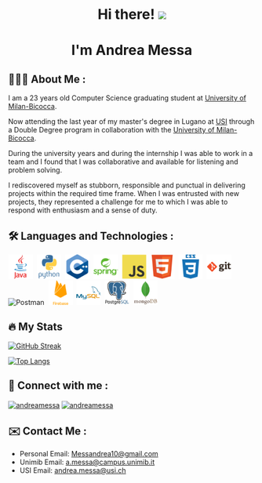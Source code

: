 <div align="center">

# Hi there! <img src="https://media.giphy.com/media/hvRJCLFzcasrR4ia7z/giphy.gif" width="40">
# I'm Andrea Messa
</div>

## 👨🏽‍💻  About Me :
I am a 23 years old Computer Science graduating student at [University of Milan-Bicocca](https://www.unimib.it/).

Now attending the last year of my master's degree in Lugano at [USI](https://www.usi.ch) through a Double Degree program in collaboration with the [University of Milan-Bicocca](https://www.unimib.it/).

During the university years and during the internship I was able to work in a team and I found that I was collaborative and available for listening and problem solving.

I rediscovered myself as stubborn, responsible and punctual in delivering projects within the required time frame. When I was entrusted with new projects, they represented a challenge for me to which I was able to respond with enthusiasm and a sense of duty.

## 🛠️ Languages and Technologies :

<p>
<img src="https://github.com/devicons/devicon/blob/master/icons/java/java-original-wordmark.svg" title="Java" alt="Java" width="50" height="50"/>&nbsp;
<img src="https://github.com/devicons/devicon/blob/master/icons/python/python-original-wordmark.svg" title="Python" alt="Python" width="50" height="50"/>&nbsp;
<img src="https://github.com/devicons/devicon/blob/master/icons/cplusplus/cplusplus-original.svg" title="C++" alt="C++" width="50" height="50"/>&nbsp;
<img src="https://github.com/devicons/devicon/blob/master/icons/spring/spring-original-wordmark.svg" title="Spring" alt="Spring" width="50" height="50"/>&nbsp;
<img src="https://github.com/devicons/devicon/blob/master/icons/javascript/javascript-original.svg" title="JavaScript" alt="JavaScript" width="50" height="50"/>&nbsp;
<img src="https://github.com/devicons/devicon/blob/master/icons/html5/html5-original.svg" title="HTML5" alt="HTML" width="50" height="50"/>&nbsp;
<img src="https://github.com/devicons/devicon/blob/master/icons/css3/css3-plain-wordmark.svg"  title="CSS3" alt="CSS" width="50" height="50"/>&nbsp;
<img src="https://github.com/devicons/devicon/blob/master/icons/git/git-original-wordmark.svg" title="Git" **alt="Git" width="50" height="50"/>&nbsp;
<img src="https://www.vectorlogo.zone/logos/getpostman/getpostman-icon.svg" title="Postman"  alt="Postman" width="50" height="50"/>&nbsp;
<img src="https://github.com/devicons/devicon/blob/master/icons/firebase/firebase-plain-wordmark.svg" title="Firebase" alt="Firebase" width="50" height="50"/>&nbsp;
<img src="https://github.com/devicons/devicon/blob/master/icons/mysql/mysql-original-wordmark.svg" title="MySQL"  alt="MySQL" width="50" height="50"/>&nbsp;
<img src="https://github.com/devicons/devicon/blob/master/icons/postgresql/postgresql-original-wordmark.svg" title="PostgreSQL"  alt="PostgreSQL" width="50" height="50"/>&nbsp;
<img src="https://github.com/devicons/devicon/blob/master/icons/mongodb/mongodb-original-wordmark.svg" title="MongoDB"  alt="MongoDB" width="50" height="50"/>&nbsp;
</p>

## 🔥 My Stats
[![GitHub Streak](http://github-readme-streak-stats.herokuapp.com?user=MagicAndrew5&theme=dark&background=000000)](https://git.io/streak-stats)

[![Top Langs](https://github-readme-stats.vercel.app/api/top-langs/?username=MagicAndrew5&layout=compact&theme=vision-friendly-dark)](https://github.com/anuraghazra/github-readme-stats)


## 🔗 Connect with me :
<p align="left">
<a href="https://www.linkedin.com/in/andrea-messa-aa38a5256/" target="blank"><img align="center" src="https://raw.githubusercontent.com/rahuldkjain/github-profile-readme-generator/master/src/images/icons/Social/linked-in-alt.svg" alt="andreamessa" height="30" width="40" /></a>
<a href="https://instagram.com/andre_flavietto" target="blank"><img align="center" src="https://raw.githubusercontent.com/rahuldkjain/github-profile-readme-generator/master/src/images/icons/Social/instagram.svg" alt="andreamessa" height="30" 
width="40" /></a>

## ✉️ Contact Me :
- Personal Email: [Messandrea10@gmail.com](mailto:Messandrea10@gmail.com)
- Unimib Email: [a.messa@campus.unimib.it](mailto:a.messa@campus.unimib.it)
- USI Email: [andrea.messa@usi.ch](mailto:andrea.messa@usi.ch)
